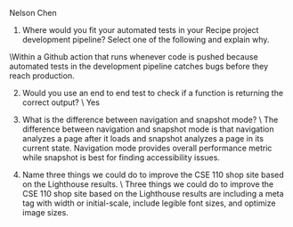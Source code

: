 Nelson Chen

1. Where would you fit your automated tests in your Recipe project development pipeline? Select one of the following and explain why.

\Within a Github action that runs whenever code is pushed because automated tests in the development pipeline catches bugs before they reach production.

2. Would you use an end to end test to check if a function is returning the correct output?
\ Yes

3. What is the difference between navigation and snapshot mode?
\ The difference between navigation and snapshot mode is that navigation analyzes a page after it loads and snapshot analyzes a page in its current state. Navigation mode provides overall performance metric while snapshot is best for finding accessibility issues.

4. Name three things we could do to improve the CSE 110 shop site based on the Lighthouse results.
\ Three things we could do to improve the CSE 110 shop site based on the Lighthouse results are including a meta tag with width or initial-scale, include legible font sizes, and optimize image sizes.


